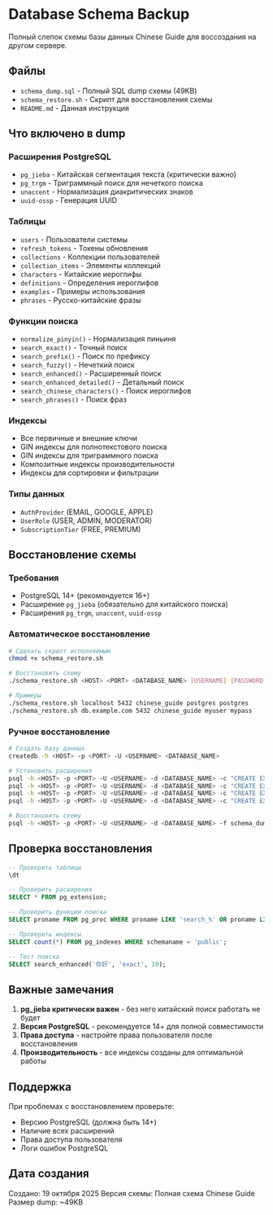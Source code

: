 # Database Schema Backup

Полный слепок схемы базы данных Chinese Guide для воссоздания на другом сервере.

## Файлы

- `schema_dump.sql` - Полный SQL dump схемы (49KB)
- `schema_restore.sh` - Скрипт для восстановления схемы
- `README.md` - Данная инструкция

## Что включено в dump

### Расширения PostgreSQL
- `pg_jieba` - Китайская сегментация текста (критически важно)
- `pg_trgm` - Триграммный поиск для нечеткого поиска
- `unaccent` - Нормализация диакритических знаков
- `uuid-ossp` - Генерация UUID

### Таблицы
- `users` - Пользователи системы
- `refresh_tokens` - Токены обновления
- `collections` - Коллекции пользователей
- `collection_items` - Элементы коллекций
- `characters` - Китайские иероглифы
- `definitions` - Определения иероглифов
- `examples` - Примеры использования
- `phrases` - Русско-китайские фразы

### Функции поиска
- `normalize_pinyin()` - Нормализация пиньиня
- `search_exact()` - Точный поиск
- `search_prefix()` - Поиск по префиксу
- `search_fuzzy()` - Нечеткий поиск
- `search_enhanced()` - Расширенный поиск
- `search_enhanced_detailed()` - Детальный поиск
- `search_chinese_characters()` - Поиск иероглифов
- `search_phrases()` - Поиск фраз

### Индексы
- Все первичные и внешние ключи
- GIN индексы для полнотекстового поиска
- GIN индексы для триграммного поиска
- Композитные индексы производительности
- Индексы для сортировки и фильтрации

### Типы данных
- `AuthProvider` (EMAIL, GOOGLE, APPLE)
- `UserRole` (USER, ADMIN, MODERATOR)
- `SubscriptionTier` (FREE, PREMIUM)

## Восстановление схемы

### Требования
- PostgreSQL 14+ (рекомендуется 16+)
- Расширение `pg_jieba` (обязательно для китайского поиска)
- Расширения `pg_trgm`, `unaccent`, `uuid-ossp`

### Автоматическое восстановление

```bash
# Сделать скрипт исполняемым
chmod +x schema_restore.sh

# Восстановить схему
./schema_restore.sh <HOST> <PORT> <DATABASE_NAME> [USERNAME] [PASSWORD]

# Примеры
./schema_restore.sh localhost 5432 chinese_guide postgres postgres
./schema_restore.sh db.example.com 5432 chinese_guide myuser mypass
```

### Ручное восстановление

```bash
# Создать базу данных
createdb -h <HOST> -p <PORT> -U <USERNAME> <DATABASE_NAME>

# Установить расширения
psql -h <HOST> -p <PORT> -U <USERNAME> -d <DATABASE_NAME> -c "CREATE EXTENSION IF NOT EXISTS pg_jieba;"
psql -h <HOST> -p <PORT> -U <USERNAME> -d <DATABASE_NAME> -c "CREATE EXTENSION IF NOT EXISTS pg_trgm;"
psql -h <HOST> -p <PORT> -U <USERNAME> -d <DATABASE_NAME> -c "CREATE EXTENSION IF NOT EXISTS unaccent;"
psql -h <HOST> -p <PORT> -U <USERNAME> -d <DATABASE_NAME> -c "CREATE EXTENSION IF NOT EXISTS uuid-ossp;"

# Восстановить схему
psql -h <HOST> -p <PORT> -U <USERNAME> -d <DATABASE_NAME> -f schema_dump.sql
```

## Проверка восстановления

```sql
-- Проверить таблицы
\dt

-- Проверить расширения
SELECT * FROM pg_extension;

-- Проверить функции поиска
SELECT proname FROM pg_proc WHERE proname LIKE 'search_%' OR proname LIKE 'normalize_%';

-- Проверить индексы
SELECT count(*) FROM pg_indexes WHERE schemaname = 'public';

-- Тест поиска
SELECT search_enhanced('你好', 'exact', 10);
```

## Важные замечания

1. **pg_jieba критически важен** - без него китайский поиск работать не будет
2. **Версия PostgreSQL** - рекомендуется 14+ для полной совместимости
3. **Права доступа** - настройте права пользователя после восстановления
4. **Производительность** - все индексы созданы для оптимальной работы

## Поддержка

При проблемах с восстановлением проверьте:
- Версию PostgreSQL (должна быть 14+)
- Наличие всех расширений
- Права доступа пользователя
- Логи ошибок PostgreSQL

## Дата создания

Создано: 19 октября 2025
Версия схемы: Полная схема Chinese Guide
Размер dump: ~49KB

